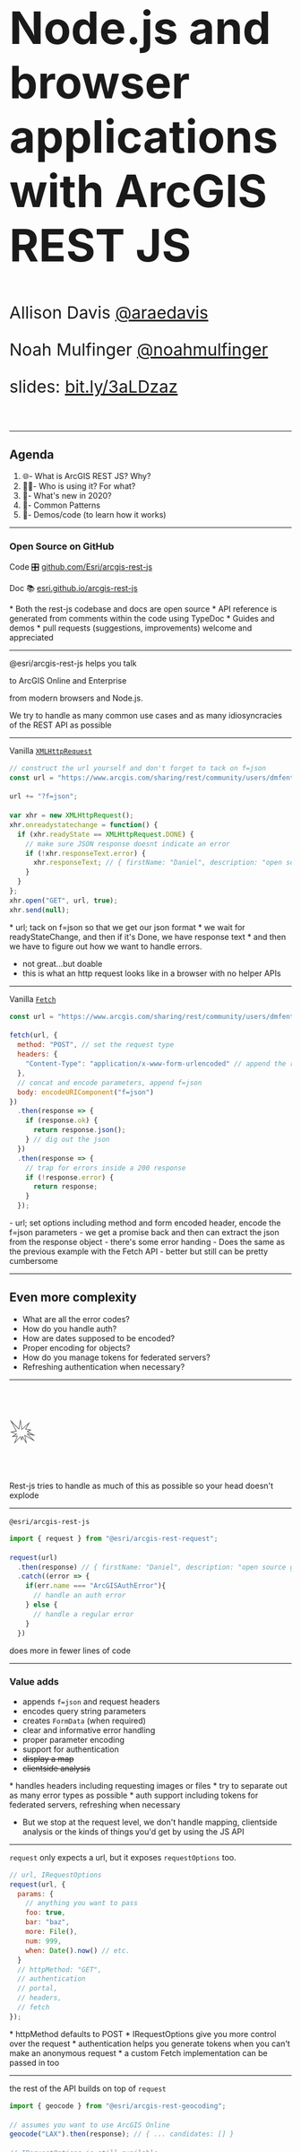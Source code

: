 <!-- .slide: data-background-size="cover" style="padding-left: 80px" data-background="../../template/img/2020/devsummit/bg-1.png" -->

<h1 style="text-align: left; font-size: 80px; ">Node.js and browser applications with ArcGIS REST JS</h1>
<p style="text-align: left; font-size: 30px;">Allison Davis <a href="https://github.com/araedavis">@araedavis</a></p>
<p style="text-align: left; font-size: 30px;">Noah Mulfinger <a href="https://github.com/noahmulfinger">@noahmulfinger</a></p>
<p style="text-align: left; font-size: 30px;">slides: <a href="https://bit.ly/3aLDzaz">bit.ly/3aLDzaz</a></p>

<!-- Add these rows to push your text up so it is not interfering with the event name. Test on your actual projector! -->
<p>&nbsp;</p>

---

<!-- .slide: data-background="../../template/img/2020/devsummit/bg-2.png" -->

## Agenda

1. 🌐- What is ArcGIS REST JS? Why?
1. 👩‍🚀- Who is using it? For what?
1. 📆- What's new in 2020?
1. 💯- Common Patterns
1. 🤹‍- Demos/code (to learn how it works)

<aside class="notes" data-markdown>

  </aside>

---

<!-- .slide: data-background="../../template/img/2020/devsummit/bg-2.png" -->

### Open Source on GitHub

Code 🎛 [github.com/Esri/arcgis-rest-js](https://github.com/Esri/arcgis-rest-js)

Doc 📚 [esri.github.io/arcgis-rest-js](https://esri.github.io/arcgis-rest-js)

<aside class="notes" data-markdown>
  * Both the rest-js codebase and docs are open source
  *  API reference is generated from comments within the code using TypeDoc
  * Guides and demos
  * pull requests (suggestions, improvements) welcome and appreciated
</aside>

---

<!-- .slide: data-background="../../template/img/2020/devsummit/bg-2.png" -->

@esri/arcgis-rest-js helps you talk

to ArcGIS Online and Enterprise

from modern browsers and Node.js.

<aside class="notes" data-markdown>
We try to handle as many common use cases and as many idiosyncracies of the REST API as possible
</aside>

---

<!-- .slide: data-background="../../template/img/2020/devsummit/bg-2.png" -->

Vanilla [`XMLHttpRequest`](https://developer.mozilla.org/en-US/docs/Web/API/XMLHttpRequest)

```js
// construct the url yourself and don't forget to tack on f=json
const url = "https://www.arcgis.com/sharing/rest/community/users/dmfenton";

url += "?f=json";

var xhr = new XMLHttpRequest();
xhr.onreadystatechange = function() {
  if (xhr.readyState == XMLHttpRequest.DONE) {
    // make sure JSON response doesnt indicate an error
    if (!xhr.responseText.error) {
      xhr.responseText; // { firstName: "Daniel", description: "open source geodev" ... }
    }
  }
};
xhr.open("GET", url, true);
xhr.send(null);
```

<aside class="notes" data-markdown>
  * url; tack on f=json so that we get our json format
  * we wait for readyStateChange, and then if it's Done, we have response text 
  * and then we have to figure out how we want to handle errors.

- not great...but doable
- this is what an http request looks like in a browser with no helper APIs
  </aside>

---

<!-- .slide: data-background="../../template/img/2020/devsummit/bg-2.png" -->

Vanilla [`Fetch`](https://developer.mozilla.org/en-US/docs/Web/API/Fetch_API/Using_Fetch)

```js
const url = "https://www.arcgis.com/sharing/rest/community/users/dmfenton";

fetch(url, {
  method: "POST", // set the request type
  headers: {
    "Content-Type": "application/x-www-form-urlencoded" // append the right header
  },
  // concat and encode parameters, append f=json
  body: encodeURIComponent("f=json")
})
  .then(response => {
    if (response.ok) {
      return response.json();
    } // dig out the json
  })
  .then(response => {
    // trap for errors inside a 200 response
    if (!response.error) {
      return response;
    }
  });
```

<aside class="notes" data-markdown>
- url; set options including method and form encoded header, encode the f=json parameters
- we get a promise back and then can extract the json from the response object
- there's some error handing
- Does the same as the previous example with the Fetch API
- better but still can be pretty cumbersome
  </aside>

---

<!-- .slide: data-background="../../template/img/2020/devsummit/bg-2.png" -->

## Even more complexity

- What are all the error codes?
- How do you handle auth?
- How are dates supposed to be encoded?
- Proper encoding for objects?
- How do you manage tokens for federated servers?
- Refreshing authentication when necessary?

<aside class="notes">

</aside>

---

<!-- .slide: data-background="../../template/img/2020/devsummit/bg-2.png" -->

<p style="font-size: 400%;">💥</p>

<aside class="notes" data-markdown>
Rest-js tries to handle as much of this as possible so your head doesn't explode
</aside>

---

<!-- .slide: data-background="../../template/img/2020/devsummit/bg-2.png" -->

`@esri/arcgis-rest-js`

```js
import { request } from "@esri/arcgis-rest-request";

request(url)
  .then(response) // { firstName: "Daniel", description: "open source geodev" ... }
  .catch((error => {
    if(err.name === "ArcGISAuthError"){
      // handle an auth error
    } else {
      // handle a regular error
    }
  })
```

<aside class="notes" data-markdown>

does more in fewer lines of code

</aside>

---

<!-- .slide: data-background="../../template/img/2020/devsummit/bg-2.png" -->

### Value adds

- appends `f=json` and request headers
- encodes query string parameters
- creates `FormData` (when required)
- clear and informative error handling
- proper parameter encoding
- support for authentication
- ~~display a map~~
- ~~clientside analysis~~

<aside class="notes" data-markdown>
* handles headers including requesting images or files 
* try to separate out as many error types as possible
* auth support including tokens for federated servers, refreshing when necessary

- But we stop at the request level, we don't handle mapping, clientside analysis or the kinds of things you'd get by using the JS API
  </aside>

---

<!-- .slide: data-background="../../template/img/2020/devsummit/bg-2.png" -->

`request` only expects a url, but it exposes `requestOptions` too.

```js
// url, IRequestOptions
request(url, {
  params: {
    // anything you want to pass
    foo: true,
    bar: "baz",
    more: File(),
    num: 999,
    when: Date().now() // etc.
  }
  // httpMethod: "GET",
  // authentication
  // portal,
  // headers,
  // fetch
});
```

<aside class="notes" data-markdown>
  * httpMethod defaults to POST
  * IRequestOptions give you more control over the request
  * authentication helps you generate tokens when you can't make an anonymous request
  * a custom Fetch implementation can be passed in too
</aside>

---

<!-- .slide: data-background="../../template/img/2020/devsummit/bg-2.png" -->

the rest of the API builds on top of `request`

```js
import { geocode } from "@esri/arcgis-rest-geocoding";

// assumes you want to use ArcGIS Online
geocode("LAX").then(response); // { ... candidates: [] }

// IRequestOptions is still available
geocode({
  singleLine: "LAX",
  params: {
    forStorage: true
  },
  authentication
});
```

<aside class="notes" data-markdown>
  * Under the hood, geocoding just calls request
  * But with nicer syntax 
</aside>

---

<!-- .slide: data-background="../../template/img/2020/devsummit/bg-2.png" -->

### Goals

- Node.js and (modern) browsers
- a la carte / svelte
- framework agnostic
- shave down the sharp edges
- align with JS ecosystem

<aside class="notes" data-markdown>
* work in node and modern browsers with small set of polyfills
* keeping the library as small as possible for best loadtime 
* framework agnostic - so that you can use rest-js with React, Angular, Vue, vanilla JS
* keep the rough edges away from your application code; handle edge cases and such from the rest api so you don't have to
* align with the rest of the JS ecosystem - whatever your tooling, your bundler, frameworks - without having to use additional plugins or config

</aside>

---

<!-- .slide: data-background="../../template/img/2020/devsummit/bg-2.png" -->

### Disclaimer\*

- not a product, no roadmap
- work [in progress](https://developers.arcgis.com/rest/)
- scratching our own itch

<aside class="notes" data-markdown>
* not an official product
* started as a way to standardize functionality and utilities that different Esri teams had created 
* that's why it was decided to open source it - if Esri teams are getting and adding so much value, certainly users and partners can too
</aside>

---

<!-- .slide: data-background="../../template/img/2020/devsummit/bg-2.png" -->

### Comparison

- _kind of_ analogous to ArcGIS API for Python
- **much different** than the ArcGIS API for JavaScript

<aside class="notes" data-markdown>

- kind of similar to the Python API in functionality but lacks a notebooks environment like Jupiter notebooks where you can save and rerun your scripts

* it's all about transactions with the data from the Rest API - no mapping, display capabilities, data analysis
  </aside>

---

<!-- .slide: data-background="../../template/img/2020/devsummit/bg-2.png" -->

### In the beginning...

- [ArcGIS for Developers](https://developers.arcgis.com)
- [ArcGIS Hub](https://hub.arcgis.com)
- customers!

<aside class="notes" data-markdown>

- rest-js has been around over two years now.
- Began as a collaboration between Hub and the Developer Experience team
- Hub was using Ember and experimented with open sourcing some of the wrappers they'd created for working with the Rest API and dealing with things like users, items - they found that their solution was a little too specific - difficult for users to grab and go
- Dev experience team was using Angular and a lot of the functionality we had written mirrored that of the Hub team's - but specific to Angular applications and their conventions.
- So...how to create a solution that eliminated that duplication of work, so that these helpers could be written once and work everywhere
  </aside>

---

<!-- .slide: data-background="../../template/img/2020/devsummit/bg-2.png" -->

### As of 2020

- ArcGIS Hub
- ArcGIS for Developers
- Storymaps
- Web AppBuilder (next generation)
- ArcGIS Urban
- Professional Services
- ArcGIS Solutions
- ArcGIS Enterprise
- ArcGIS Analytics for IoT
- Esri UK
- Startups / Partners
- Customers
- You?

<aside class="notes" data-markdown>
* Over the last couple years, we've seen the floodgates open not only with customer implementations but other teams at Esri
</aside>

---

<!-- .slide: data-background="../../template/img/2020/devsummit/bg-2.png" -->

## packages 📦!

- `request` 2.8 kB
- `auth` 3.6 kB
- `portal` 5.1 kB
- `feature-layer` 1.3 kB
- `service-admin` 746 B
- `geocoding` 1 kB
- `routing` 642 B

<aside class="notes" data-markdown>
- This is the set of packages we have so far.
- We have the base request package that the other packages build on, auth contains different methods for handling authentication, portal is for interacting with users, groups, and items in ArcGIS Online or your enterprise portal, feature layer is for querying and editing data in a feature service layer, service-admin is for managing metadata about a service.
- Right now it only contains functionality for dealing with feature services, but its meant for things like creating a new service and adding layers or other properties to a service.
- Geocoding and routing are self-explanatory, they provide wrapper functions for using the geocoding and routing services.
- As you can see all these packages are very light-weight. They are also set up to be tree-shakeable so that if you are using a bundler like web pack you can only bundle the functions you actually use.

</aside>

---

<!-- .slide: data-background="../../template/img/2020/devsummit/bg-3.png" -->

## Common Patterns

---

<!-- .slide: data-background="../../template/img/2020/devsummit/bg-2.png" -->

when only **one** piece of information is required

```js
import { searchItems } from "@esri/arcgis-rest-portal";

searchItems("water").then(response); // { total: 355, etc... }
// or
searchItems({
  query: "water",
  httpMethod: "GET",
  authentication
});
```

you can pass in it in directly.

<aside class="notes" data-markdown>
- For functions that only require one piece of information, they can take in that info directly as a single argument or as part of a larger object.
- In this case if you wanted to just do a default query of ArcGIS Online for items containing the string water, you could do the first query.
- You could alternatively pass in an object containing a query field and some other options

</aside>

---

<!-- .slide: data-background="../../template/img/2020/devsummit/bg-2.png" -->

### if **more** than one piece of information is needed

<pre style="width: 50%; margin: 0 auto; box-shadow: none;">
<code class="hljs js">deleteFeatures({
  url: "https://server.arcgis.com/arcgis/rest/services/MyData/FeatureServer/0"
  objectIds: [ 123 ]
})
  .then(response)
</code>
</pre>

<pre style="width: 50%; margin: 0 auto; box-shadow: none;">
<code class="hljs json">{
  // response
  "deleteResults": [
    {
      "objectId": 123,
      "success": true
    }
  ]
}
</code>
</pre>

only an object can be passed in, [_extends_](https://esri.github.io/arcgis-rest-js/api/feature-layer/deleteFeatures/) `IRequestOptions`

<aside class="notes" data-markdown>
- However, if more than one piece of information is required, you would always pass in an object with the required options
- For all functions, the object extends the default request options provided in the base request library, so you could pass in authentication, headers, etc to deleteFeatures as well.
- (OPEN delete features doc)
- Here’s what deleteFeatures looks like in the documentation. 
- If we scroll down to the options, we can see url and objectIds parameters which are required as well as some optional inherited parameters like authentication, which I mentioned earlier.
- For additional custom params, you can use params here which will take in any keys and values.
- This is here because goal is not to provide all the parameters available in the REST API, just the common ones 
</aside>

---

<!-- .slide: data-background="../../template/img/2020/devsummit/bg-2.png" -->

### update who can access an [item](http://edn.maps.arcgis.com/home/item.html?id=d9af3e31a562431988666e86bfc8a0d5)

```js
import { setItemAccess } from "@esri/arcgis-rest-sharing";

setItemAccess({
  id: `fe8`, // which item?
  access: `public`, // who should be able to see it?
  authentication // user allowed to update
}).then(response);
```

[`ISetItemAccessOptions`](https://esri.github.io/arcgis-rest-js/api/portal/setItemAccess/)

<aside class="notes" data-markdown>
- The functions in the library also try to reduce the overhead of constructing a url and require as little as possible. 
- For example, in the setItemAccess function, we only need the id of the item, the access value  or who it should be shared with, and some authentication to know if the current user is allowed to update the specified item

</aside>

---

<!-- .slide: data-background="../../template/img/2020/devsummit/bg-2.png" -->

Simplified developer experience, even when the underlying logic is [complicated](https://github.com/Esri/arcgis-rest-js/blob/869f466c47b2e80768018b20c89c6279212767aa/packages/arcgis-rest-portal/src/sharing/group-sharing.ts#L76-L173)

- we ensure the response is _deterministic_
- we figure out _which_ url to call (based on role)

<aside class="notes" data-markdown>
- Overall the focus is on simplifying the developer experience  even when the logic can get complicated.
- (OPEN group sharing js)
- Here’s one example, probably the most complex functionality under the hood that the library provides.
- Sharing items can require different urls depending the permissions of the user and is not always deterministic depending on what groups an item is already shared with.
- So this changeGroupSharing method handles all that and provides some better error messaging when there’s failure. 
- This is just to show some of the value added when using this library vs directly using the REST API

</aside>

---

<!-- .slide: data-background="../../template/img/2020/devsummit/bg-2.png" -->

## Authentication

```js
import { UserSession } from "@esri/arcgis-rest-auth";

// ArcGIS Online credentials
const authentication = new UserSession({ username, password });

// ArcGIS Enterprise credentials
const enterpriseAuth = new UserSession({
  username,
  password,
  portal: `https://gis.city.gov/sharing/rest`
});
```

<aside class="notes" data-markdown>
- Another important concern when working with the REST API is authentication.
- The most common method for this is through a UserSession from the auth package.
- Using either ArcGIS Online or an enterprise portal, you can construct a user session with standard username and password credentials
- This in and of itself doesnt fetch a token, it just sets up config needed for making authenticated requests
- It is similar to JS API IdentityManager in that it stores a specific set of credentials.
- However, it doesn't juggle multiple portals and doesn't present a UI to log in when an anonymous request fails.
</aside>

---

<!-- .slide: data-background="../../template/img/2020/devsummit/bg-2.png" -->

`UserSession` keeps track of token expiration

```js
const url = `http://geocode.arcgis.com/arcgis/rest/services/World/GeocodeServer/`;

const authentication = new UserSession({ username, password });

request(url, { authentication }).then(response => {
  // the same token will be reused for the second request
  request(url, { authentication });
});
```

and whether or not a server is trusted (federated)

<aside class="notes" data-markdown>
- This UserSession serves as an authentication object that you’ve seen in previous code samples. This authentication object is passed in to the request.
- The first time a request is made with it, it will handle getting a token from the server, checking whether the server is trusted or federated.
- On subsequent requests using the same authentication, it will reuse the same token and handle expiration by getting a fresh token from the server.
- We will go over some more complex authentication patterns like oauth in our demos later.

</aside>

---

<!-- .slide: data-background="../../template/img/2020/devsummit/bg-2.png" -->

### since DevSummit 2019...

🎉 rest-js v2.0.0! 🎉

(plus 20 additional releases 🚀)

<aside class="notes" data-markdown>
- Since the previous version of this talk in DevSummit 2019, the library has been actively developed.
- We’ve released a 2.0 version and there have been 20+ additional releases beyond that.
- So its been pretty active.
- I'm going to go over a few things that have been added in version 2

</aside>

---

<!-- .slide: data-background="../../template/img/2020/devsummit/bg-2.png" -->

### What's new in v2+

- [SearchQueryBuilder](https://esri.github.io/arcgis-rest-js/api/portal/SearchQueryBuilder/)

- Improved [paging](https://esri.github.io/arcgis-rest-js/api/portal/searchItems#nextPage)

- `setDefaultRequestOptions()` and `withOptions()`

- Package and type reorganization

<aside class="notes" data-markdown>
- We added a new SearchQueryBuilder class that allows you to easily compose a search query without needing to do a bunch of manual string management. 
- We also added some improved paging functionality, we added a nextPage function returned from any search query that you can call to easily get the next page of results without having to construct a new request.
- We also added two helper functions, setDefaultRequestOptions and withOptions. setDefaultRequestOptions allows you to set custom options for all requests.
- Its useful for things like request headers that will likely need to be with every requests.
-  withOptions allows you set custom options for a specific request.
- For instance if you want to create an authentication version of a request that you can call and you don’t need to pass authentication to it every time.
- There was also a bunch of reorganization of packages, types, and functions based on the feedback and needs of contributors.
</aside>

---

<!-- .slide: data-background="../../template/img/2020/devsummit/bg-2.png" -->

### Building search queries

```js
// 1.x
const q =
  "Trees AND owner: US Forest Service AND (type: 'Web Mapping Application' OR type: 'Mobile Application')";

// 2.x
const q = new SearchQueryBuilder()
  .match("Trees")
  .and()
  .match("US Forest Service")
  .in("owner")
  .and()
  .startGroup()
  .match("Web Mapping Application")
  .in("type")
  .or()
  .match("Mobile Application")
  .in("type")
  .endGroup();
```

<aside class="notes" data-markdown>
- So this is an example of creating a search query using the new builder class. 
- In standard queries, you would need to construct the query as a long string, but in version 2.0, you can build up a query using helper functions. 
- This is especially useful for complex queries or ones that require a lot of conditionalization.

</aside>

---

<!-- .slide: data-background="../../template/img/2020/devsummit/bg-2.png" -->

### One portal package to rule them all

```bash
// 1.x
npm install @esri/arcgis-rest-items &&
@esri/arcgis-rest-users &&
@esri/arcgis-rest-groups &&
@esri/arcgis-rest-sharing

// 2.x
npm install @esri/arcgis-rest-portal

```

<aside class="notes" data-markdown>
- One example of the package reorganization is grouping up the separate items, users, groups, and sharing packages into a single portal package.
- These packages all shared a lot of functionality and were already very small, so grouping them up didn’t increase the size too much
</aside>

---

<!-- .slide: data-background="../../template/img/2020/devsummit/bg-2.png" -->

### Packages install types automatically

```typescript
// 1.x
import { IPoint } from "@esri/arcgis-rest-common-types";
import { reverseGeocode } from "@esri/arcgis-rest-geocoder";

reverseGeocode({ x: 34, y: -118 } as IPoint);

// 2.x
import { IPoint, reverseGeocode } from "@esri/arcgis-rest-geocoding";

reverseGeocode({ x: 34, y: -118 } as IPoint);
```

<aside class="notes" data-markdown>
- For those using typescript, one improvement is including types in the same packages where they are used.
- Previously you would need to install a separate types package for any a lot of typescript types.
- There are additional changes in version 2, and you can check out the release notes for the full list of what’s changed.
</aside>

---

<!-- .slide: data-background="../../template/img/2020/devsummit/bg-2.png" -->

Check out the [release notes](https://esri.github.io/arcgis-rest-js/guides/whats-new-v2-0/) for the full list

---

<!-- .slide: data-background="../../template/img/2020/devsummit/bg-4.png" -->

## Demo

### [OAuth in Browser](https://github.com/Esri/arcgis-rest-js/tree/master/demos/oauth2-browser)

- [Auth package](https://esri.github.io/arcgis-rest-js/api/auth/UserSession/)
- [rest-js via CDN](https://esri.github.io/arcgis-rest-js/guides/from-a-cdn/)

<aside class="notes" data-markdown>
* Vanilla JS implementation

- Demo follows the app login pattern, in which an app uses your client id to obtain credentials

- Demonstrate inline Sign In

- What's going on?

- Use arcgis for developers to create an app item and set a redirect url

- in app code, we set our client id

- Index.html - CDN script tags

- Index.html - line 178 our click handler. Note that when using the CDN we preface our method calls with `arcgisREST`

- Authenticate.html just calls a function to complete the OAuth process. The session info is saved in local storage
  </aside>

---

<!-- .slide: data-background="../../template/img/2020/devsummit/bg-4.png" -->

## Demo

### [React Component](https://github.com/oppoudel/react-geocoder)

- [Geocoding package](https://esri.github.io/arcgis-rest-js/api/geocoding/)
- [Downshift](https://github.com/downshift-js/downshift)

<aside class="notes" data-markdown>

- This is a React geocoding component created by a user - link to his repo is in the slides

- Running this locally to show the upgrade to rest-js 2.9

- This is built with React and Downshift, which is a project to create low-level accesible dropdowns, menus and other components in React

- Demonstrate component in browser

- In Geocoder.js,

  - If the menu is open, Geocode component calls the `suggest` method from the geocoding package

  - debounce - prevents an API call with every key stroke and improves performance

  - Suggest provides magicKey values in addition to text result. The key links a suggestion to an address or place. This can be passed to the geocode call to improve search time. Note that magic Keys are not permanent across versions of the World Geocoding search and thus shouldn't be stored by a client application, but instead only used as a parameter for the geocode call.

  - handleStateChange is passed to the Downshift instance so that onStateChange, the function is called, which in turn calls the geocode method with the magicKey passed as a parameter

</aside>

---

<!-- .slide: data-background="../../template/img/2020/devsummit/bg-4.png" -->

## Demo

### [JS API Integration with Angular](https://angular-js-api-integration-demo.stackblitz.io/)

<aside class="notes" data-markdown>
- For the first demo, I'm going to show an example of using both the JS API and rest JS together in an Angular application
- Sign in. Mention oauth2 sign in setup 
- Shows list of feature services owned by the user
- If I click one one, it adds it to the map, then zooms in to the map to view the layer
- As you can see, the user is automatically signed in to the JS API after signing in using rest JS
- Switch maps
- Sign out
- Go to code
- Show session service
- Sign in happens via ouath with beginOAuth2
- Sign in completes with completeOAuth2 and then the session is stored both in local storage and in this session store.
- This simple store is set up so we can easily share the session across multiple components
- Go to item-list component
- The component subscribes to the session service to always get the latest session value.
- If we have a session, we construct a query using the search query builder for all Feature Services where the owner matches the current user
- Then we do a search and display the results to the user.
- Go to map panel component
- The first thing I'll mention is that this is using a package called esri-loader to load in JS API modules
- It automatically adds the JS API script tag whenever you need t load a module, so you don't need to include a script tag on the page and its easier to use use the modules within a framework like Angular
- This component also subscribes to the session service to get the latest session. 
- It loads the JS API identity manager via the esri-loader
- If there is a session, then it calls toCredential to return the session in the format needed for the JS API identity manager
- The alternate method fromCredential also exists, so that you can convert a JS API credential into a rest JS user session
- Once we register the token, we can add the private feature layers to the map
- In addFeatureLayer, we load the feature layer module and and then add the selected layer to the map
- Note that it imports the typescript interface IItem from the rest JS portal package.
- Once the layer has been added, we zoom to the layer so we can see it
</aside>

---

<!-- .slide: data-background="../../template/img/2020/devsummit/bg-4.png" -->

## Demo

### [Node.js](https://github.com/Esri/arcgis-rest-js/tree/master/demos/node-cli-item-management/)

<aside class="notes" data-markdown>
- So first we import the rest js packages we need since the packages are exported with both browser and node versions.
- At a higher level, we prompt the user for authentication, do a search for items based on their input, and then optionally delete each item
- In the authentication step, we prompt for the users credentials using the prompts package, which makes it easy to set up command line prompts through node.
- Then we make a call to get user which will guarantee that a token is generated because a token won't be created until you make the first request
- Then we just return the session because we will use it for all the subsequent requests
- In the searchForItems function, we prompt the user for required information and then we construct a search query
- Once the query is constructed, we make a call to searchItem passing in the authentication, query, and the number of items requested
- In the deleteItems step, we iterate through all of the items using an async iterator. Using an async iterator because its a set of promises that need to happen in sequence
</aside>

---

<!-- .slide: data-background="../../template/img/2020/devsummit/bg-3.png" -->

### Resources 📚

- [Link to slides](https://bit.ly/3aLDzaz)
- [GitHub repo](https://github.com/Esri/arcgis-rest-js)
- [Docs site](https://esri.github.io/arcgis-rest-js/)
- [Demo at Observables](https://beta.observablehq.com/@jgravois/introduction-to-esri-arcgis-rest-js)
  <p>&nbsp;</p>

### More Demos 💻

- [Sapper](https://github.com/Esri/arcgis-rest-js/tree/master/demos/webmap-checker-sapper)
- [Web Components with Stencil](https://github.com/esridc/hub-components)
- [Lamda Functions](https://medium.com/@adamjpfister/know-your-apis-6dc6ea3d084c)

<aside class="notes" data-markdown>

- There are lots of great demos in the rest-js repo and beyound, we've pointed out a few here

- Reiterate that rest-js is open source and we welcome PRs, feedback, information about how you're implementing this in your projects

- Thank you!
  </aside>

---

<!-- .slide: data-background="../../template/img/2020/devsummit/bg-3.png" -->

<img src="../../template/img/esri-science-logo-white.png" class="plain" style="background: none;" />

